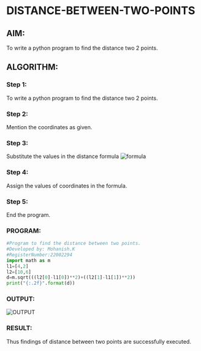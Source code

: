 # DISTANCE-BETWEEN-TWO-POINTS

## AIM:
To write a python program to find the distance two 2 points.
## ALGORITHM:
### Step 1: 
To write a python program to find the distance two 2 points.
### Step 2: 
Mention the coordinates as given.
### Step 3: 
Substitute the values in the distance formula  ![formula](/formula.JPG)
### Step 4: 
Assign the values of coordinates in the formula.
### Step 5: 
End the program.
### PROGRAM:
```python
#Program to find the distance between two points.
#Developed by: Mohanish.K
#RegisterNumber:22002294
import math as m
l1=[4,2]
l2=[10,6]
d=m.sqrt(((l2[0]-l1[0])**2)+((l2[1]-l1[1])**2))
print("{:.2f}".format(d))
```
  


### OUTPUT:
![OUTPUT](https://user-images.githubusercontent.com/111619160/210329597-17537af3-612c-450d-abf8-d3e60924f54e.jpeg)

### RESULT:
Thus findings of distance between two points are successfully executed.
